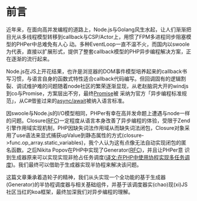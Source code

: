 # 前言

近年来，在面向高并发编程的道路上，Node.js与Golang风生水起，让人们渐渐把目光从多线程模型转移到callback与CSP/Actor上，用惯了FPM多进程同步阻塞模型的PHPer中总难免有人心
动。多种EventLoop一直不温不火，而国内以swoole为代表，直接以扩展形式，提供了整套callback模型的PHP异步编程解决方案，正在逐渐的流行起来。

Node.js在JS上开花结果，也许是浏览器的DOM事件模型培养起来的callback书写习惯，与语言自身的函数式特性适合callback代码编写。但回调固有的逻辑割裂、调试维护难的问题随着node社区的繁荣逐渐显现，从老赵脑洞大开的windjs到co与Promise，方案层出不穷，最终[Promise](https://developer.mozilla.org/zh-CN/docs/Web/JavaScript/Reference/Global_Objects/Promise)被
采纳为官方「异步编程标准规范」，从C#借鉴过来的[async/await](https://developer.mozilla.org/zh-CN/docs/Web/JavaScript/Reference/Statements/async_function)被纳入语言标准。

因swoole与Node.js的I/O模型相同，PHPer有幸在高并发命题上遭遇与node一样的问题。Closure([RFC](https://wiki.php.net/rfc/closures?cm_mc_uid=26754990333314676210612&cm_mc_sid_50200000=1490031947))一定程度从语言本身改善了异步编程的体验，受限于Zend引擎作用域实现机制，PHP因缺失词法作用域从而缺失词法闭包，Closure对象采用了use语法来显式捕获upValue到静态属性的方式(closure->func.op_array.static_variables)，我个人认为这有点像无法自动实现闭包的匿名函数。之后Nikita Popov在PHP中实现了Generator([RFC](https://wiki.php.net/rfc/generators))，并且让PHPer意
识到生成器原来可以实现实现非抢占任务调度([译文:在PHP中使用协程实现多任务调度](http://www.laruence.com/2015/05/28/3038.html))。我们最终可以借助于生成器实现半协程来解决该问题。

这篇文章秉承着造轮子的精神，我们从头实现一个全功能的基于生成器(Generator)的半协程调度器与相关基础组件，并基于该调度器实(chao)现(xi)JS社区当红的koa框架，最终加深我们对异步编程的理解。